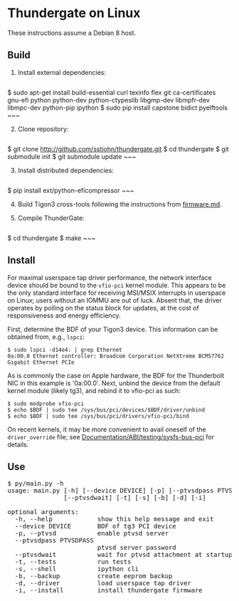 ﻿# Thundergate on Linux #

These instructions assume a Debian 8 host.

## Build ##

1. Install external dependencies:

    ~~~
$ sudo apt-get install build-essential curl texinfo flex git ca-certificates  \
            gnu-efi python python-dev python-ctypeslib libgmp-dev libmpfr-dev \
	    libmpc-dev python-pip ipython
$ sudo pip install capstone bidict pyelftools
    ~~~

2. Clone repository:

    ~~~
$ git clone http://github.com/sstjohn/thundergate.git
$ cd thundergate
$ git submodule init
$ git submodule update
    ~~~

3. Install distributed dependencies:

    ~~~
$ pip install ext/python-eficompressor
    ~~~

4. Build Tigon3 cross-tools following the instructions from [firmware.md](firmware.md).

5. Compile ThunderGate:

    ~~~
$ cd thundergate
$ make
    ~~~

## Install ##

For maximal userspace tap driver performance, the network interface device
should be bound to the ```vfio-pci``` kernel module. This appears to be the
only standard interface for receiving MSI/MSIX interrupts in userspace on
Linux; users without an IOMMU are out of luck. Absent that, the driver operates
by polling on the status block for updates, at the cost of responsiveness and
energy efficiency.

First, determine the BDF of your Tigon3 device. This information can be
obtained from, e.g., ```lspci```:

~~~
$ sudo lspci -d14e4: | grep Ethernet
0a:00.0 Ethernet controller: Broadcom Corporation NetXtreme BCM57762 Gigabit Ethernet PCIe
~~~

As is commonly the case on Apple hardware, the BDF for the Thunderbolt NIC in
this example is '0a:00.0'. Next, unbind the device from the default kernel
module (likely tg3), and rebind it to vfio-pci as such:

~~~
$ sudo modprobe vfio-pci
$ echo $BDF | sudo tee /sys/bus/pci/devices/$BDF/driver/unbind
$ echo $BDF | sudo tee /sys/bus/pci/drivers/vfio-pci/bind
~~~

On recent kernels, it may be more convenient to avail oneself of the 
```driver_override``` file; see 
[Documentation/ABI/testing/sysfs-bus-pci](https://www.kernel.org/doc/Documentation/ABI/testing/sysfs-bus-pci)
for details.

## Use ##

<pre>
$ py/main.py -h
usage: main.py [-h] [--device DEVICE] [-p] [--ptvsdpass PTVSDPASS]
               [--ptvsdwait] [-t] [-s] [-b] [-d] [-i]

optional arguments:
  -h, --help            show this help message and exit
  --device DEVICE       BDF of tg3 PCI device
  -p, --ptvsd           enable ptvsd server
  --ptvsdpass PTVSDPASS
                        ptvsd server password
  --ptvsdwait           wait for ptvsd attachment at startup
  -t, --tests           run tests
  -s, --shell           ipython cli
  -b, --backup          create eeprom backup
  -d, --driver          load userspace tap driver
  -i, --install         install thundergate firmware
</pre>
